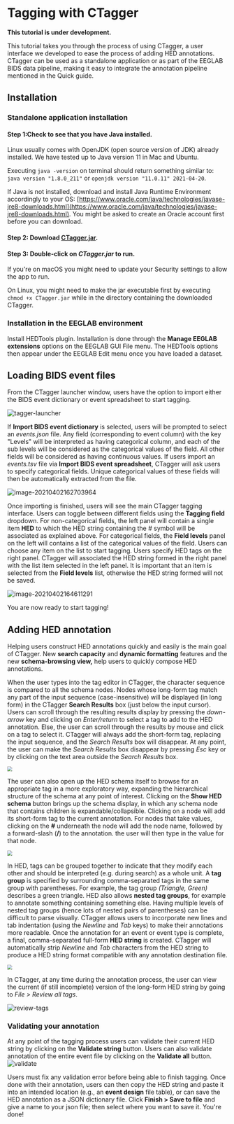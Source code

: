 # Tagging with CTagger

**This tutorial is under development.**

This tutorial takes you through the process of using CTagger, a user interface we developed to ease the process of adding HED annotations. 
CTagger can be used as a standalone application or as part of the EEGLAB BIDS data pipeline,
making it easy to integrate the annotation pipeline mentioned in the Quick guide.

## Installation

### Standalone application installation

#### Step 1:Check to see that you have Java installed.
Linux usually comes with OpenJDK (open source version of JDK) already installed.
We have tested up to Java version 11 in Mac and Ubuntu.

Executing `java -version` on terminal should return something similar to:
`java version "1.8.0_211"` or `openjdk version "11.0.11" 2021-04-20`.

If Java is not installed, download and install Java Runtime Environment accordingly to your OS:
[https://www.oracle.com/java/technologies/javase-jre8-downloads.html](https://www.oracle.com/java/technologies/javase-jre8-downloads.html).
You might be asked to create an Oracle account first before you can download.

#### Step 2: Download [CTagger.jar](https://github.com/hed-standard/CTagger/raw/main/CTagger.jar).

#### Step 3: Double-click on *CTagger.jar* to run.

If you're on macOS you might need to update your Security settings to allow the app to run.

On Linux, you might need to make the jar executable first by executing `chmod +x CTagger.jar`
while in the directory containing the downloaded CTagger.


### Installation in the EEGLAB environment

Install HEDTools plugin. Installation is done through the **Manage EEGLAB extensions**
options on the EEGLAB GUI File menu. The HEDTools options then appear under the EEGLAB Edit
menu once you have loaded a dataset.


## Loading BIDS event files
From the CTagger launcher window, users have the option to import either the BIDS event
dictionary or event spreadsheet to start tagging. 

![tagger-launcher](_static/images/CTaggerLauncher.png)

If **Import BIDS event dictionary** is selected, users will be prompted to select an *events.json* file. Any field (corresponding to event column) with the key "Levels" will be interpreted as having categorical column, and each of the sub levels will be considered as the categorical values of the field. All other fields will be considered as having continuous values. If users import an *events.tsv* file via **Import BIDS event spreadsheet**, CTagger will ask users to specify categorical fields. Unique categorical values of these fields will then be automatically extracted from the file.

![image-20210402162703964](_static/images/events-tsv-categorical-fields.png)


Once importing is finished, users will see the main CTagger tagging interface. Users can toggle between different fields using the **Tagging field** dropdown. For non-categorical fields, the left panel will contain a single item **HED** to which the HED string containing the # symbol will be associated as explained above. For categorical fields, the **Field levels** panel on the left will contains a list of the categorical values of the field. Users can choose any item on the list to start tagging. Users specify HED tags on the right panel. CTagger will associated the HED string formed in the right panel with the list item selected in the left panel. It is important that an item is selected from the **Field levels** list, otherwise the HED string formed will not be saved. 

![image-20210402164611291](_static/images/tagging-interface.png)

You are now ready to start tagging! 

## Adding HED annotation
Helping users construct HED annotations quickly and easily is the main goal of CTagger. New **search capacity** and **dynamic formatting** features  and the new **schema-browsing view,** help users to quickly compose HED annotations. 

When the user types into the tag editor in CTagger, the character sequence is compared to all the schema nodes. Nodes whose long-form tag match any part of the input sequence (case-insensitive) will be displayed (in long form) in the CTagger **Search Results** box (just below the input cursor). Users can scroll through the resulting results display by pressing the *down-arrow* key and clicking on *Enter/return* to select a tag to add to the HED annotation. Else, the user can scroll through the results by mouse and click on a tag to select it. CTagger will always add the short-form tag, replacing the input sequence, and the *Search Results* box will disappear. At any point, the user can make the *Search Results* box disappear by pressing *Esc* key or by clicking on the text area outside the *Search Results* box. 

<img src="_static/images/search.gif" style="zoom:70%;" />

The user can also open up the HED schema itself to browse for an appropriate tag in a more exploratory way, expanding the hierarchical structure of the schema at any point of interest. Clicking on the **Show HED schema** button brings up the schema display, in which any schema node that contains children is expandable/collapsible. Clicking on a node will add its short-form tag to the current annotation. For nodes that take values, clicking on the **#** underneath the node will add the node name, followed by a forward-slash (**/**) to the annotation. the user will then type in the value for that node. 

<img src="_static/images/show-schema.gif" style="zoom:70%;" />


In HED, tags can be grouped together to indicate that they modify each other and should be interpreted (e.g. during search) as a whole unit. A **tag group** is specified by surrounding comma-separated tags in the same group with parentheses. For example, the tag group *(Triangle, Green)* describes a green triangle. HED also allows **nested tag groups**, for example to annotate something containing something else. Having multiple levels of nested tag groups (hence lots of nested pairs of parentheses) can be difficult to parse visually. CTagger allows users to incorporate new lines and tab indentation (using the *Newline* and *Tab* keys) to make their annotations more readable. Once the annotation for an event or event type is complete, a final, comma-separated full-form **HED string** is created. CTagger will automatically strip *Newline* and *Tab* characters from the HED string to produce a HED string format compatible with any annotation destination file. 

<img src="_static/images/tag-group.gif" style="zoom:70%;" />

In CTagger, at any time during the annotation process, the user can view the current (if still incomplete) version of the long-form HED string by going to *File > Review all tags*.

![review-tags](_static/images/review-all-tags.jpg)

### Validating your annotation
At any point of the tagging process users can validate their current HED string by clicking on the **Validate string** button. Users can also validate annotation of the entire event file by clicking on the **Validate all** button. 
![validate](_static/images/validate.jpg)

Users must fix any validation error before being able to finish tagging. Once done with their annotation, users can then copy the HED string and paste it into an intended location (e.g., an **event design** file table), or can save the HED annotation as a JSON dictionary file. Click **Finish > Save to file** and give a name to your json file; then select where you want to save it. You're done! 
